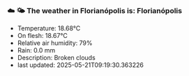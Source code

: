 ### ☁️ 🌤️  The weather in Florianópolis is: Florianópolis

- Temperature: 18.68°C
- On flesh: 18.67°C
- Relative air humidity: 79%
- Rain: 0.0 mm
- Description: Broken clouds
- last updated: 2025-05-21T09:19:30.363226
